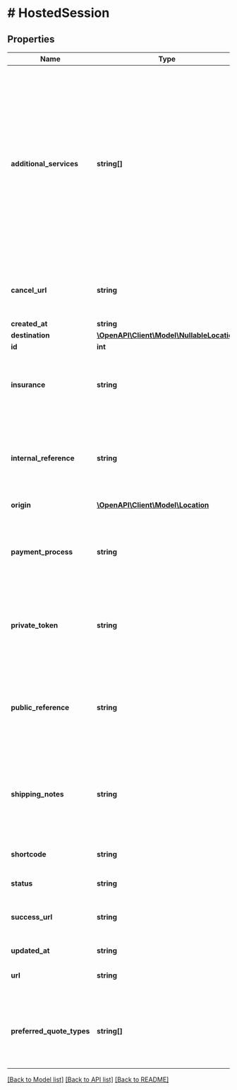 # # HostedSession

## Properties

Name | Type | Description | Notes
------------ | ------------- | ------------- | -------------
**additional_services** | **string[]** | Any desired services, such as unpacking, installation, etc. can be sent through in the request and will be treated as if that requested service is required. Requested services may disqualify certain segments of shipping services offered by Arta depending on location and object details. | [optional]
**cancel_url** | **string** | The URL the user will be redirected to after a Arta Booking session is cancelled | [optional]
**created_at** | **string** |  | [optional]
**destination** | [**\OpenAPI\Client\Model\NullableLocation**](NullableLocation.md) |  | [optional]
**id** | **int** |  | [optional]
**insurance** | **string** | The id of an insurance type. If requesting Arta insurance, object values must be provided. | [optional]
**internal_reference** | **string** | This field can be used to pass through any data about the request you may want returned unaltered for your own later usage | [optional]
**origin** | [**\OpenAPI\Client\Model\Location**](Location.md) |  | [optional]
**payment_process** | **string** | The primary method by which payment to Arta will be handled for any shipment booked through this hosted session | [optional] [readonly]
**private_token** | **string** | A private access token for this resource. It used to generate the private URL for the hosted session | [optional]
**public_reference** | **string** | A client defined name for the resource. The value provided for the public_reference field may appear in notification emails and public web pages | [optional]
**shipping_notes** | **string** | This field can be used to pass through any notes to Arta that a customer might want to provide about the request | [optional]
**shortcode** | **string** | A brief and unique string identifier for the request resource | [optional]
**status** | **string** |  | [optional]
**success_url** | **string** | The URL the user will be redirected to after a Arta Booking session is completed | [optional]
**updated_at** | **string** |  | [optional]
**url** | **string** | The Arta Booking web URL for this Hosted Session | [optional]
**preferred_quote_types** | **string[]** | An optional field presenting the list of quote types the caller instructed Arta to return as part of the hosted session | [optional]

[[Back to Model list]](../../README.md#models) [[Back to API list]](../../README.md#endpoints) [[Back to README]](../../README.md)
